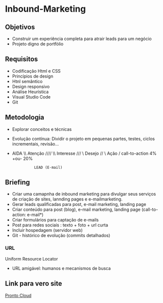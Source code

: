 # Inbound-Marketing

## Objetivos
- Construir um experiência completa para atrair leads para um negócio
- Projeto digno de portfòlio 

## Requisitos 

- Codificação Html e CSS
- Princípios de design
- Htnl semântico 
- Design responsivo 
- Análise Heurística 
- Visual Studio Code
- Git 
## Metodologia 
- Explorar conceitos e técnicas 
- Evolução contínua: Dividir o projeto em pequenas partes, testes, ciclos incrementais, revisão...
- AIDA
            \\\\    Atenção    ////
              \\\  Interesse  ///
                \\  Desejo   //
                  \  Ação   /    call-to-action 4% +ou- 20%
                
                LEAD (E-mail)

## Briefing
- Criar uma camapnha  de inbound marketing para divulgar seus serviços de criação de sites, lannding pages e e-mailmarketing.
- Gerar leads qualificadas para post, e-mail marketing, landing page
- Criar conteúdo para post (blog), e-mail marketing, landing page (call-to-action: e-mail*)
- Criar formulários para captação de e-mails
- Post para redes sociais : texto + foto + url curta
- Incluir hospedagem (servidor web)
- Git - histórico de evolução (commits detalhados)

### URL 
Uniform Resource Locator

- URL amigável: humanos e mecanismos de busca


##  Link para vero site 
  
 
  <a href="prontocloudies.rf.gd" target="_blank"> Pronto Cloud</a>
 